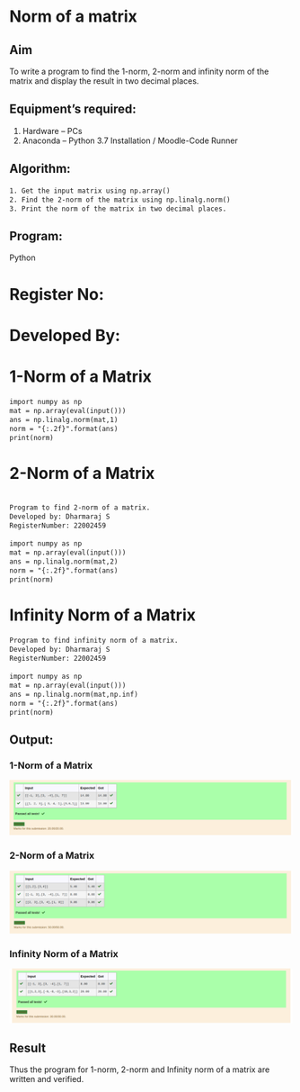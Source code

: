 # Norm of a matrix
## Aim
To write a program to find the 1-norm, 2-norm and infinity norm of the matrix and display the result in two decimal places.
## Equipment’s required:
1.	Hardware – PCs
2.	Anaconda – Python 3.7 Installation / Moodle-Code Runner
## Algorithm:
	1. Get the input matrix using np.array()   
    2. Find the 2-norm of the matrix using np.linalg.norm()
	3. Print the norm of the matrix in two decimal places.
## Program:

Python
# Register No:
# Developed By:
# 1-Norm of a Matrix
```
import numpy as np
mat = np.array(eval(input()))
ans = np.linalg.norm(mat,1)
norm = "{:.2f}".format(ans)
print(norm)
```

# 2-Norm of a Matrix
```

Program to find 2-norm of a matrix.
Developed by: Dharmaraj S
RegisterNumber: 22002459

import numpy as np
mat = np.array(eval(input()))
ans = np.linalg.norm(mat,2)
norm = "{:.2f}".format(ans)
print(norm)
```

# Infinity Norm of a Matrix
```
Program to find infinity norm of a matrix.
Developed by: Dharmaraj S
RegisterNumber: 22002459

import numpy as np
mat = np.array(eval(input()))
ans = np.linalg.norm(mat,np.inf)
norm = "{:.2f}".format(ans)
print(norm)

```


## Output:
### 1-Norm of a Matrix

![output](op.png)
### 2-Norm of a Matrix
![output](op1.png)
### Infinity Norm of a Matrix
![output](op2.png)
## Result
Thus the program for 1-norm, 2-norm and Infinity norm of a matrix are written and verified.
